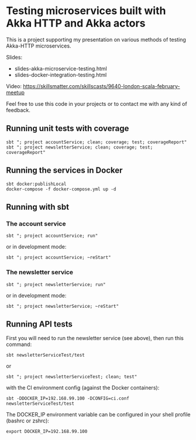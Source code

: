 # Testing microservices built with Akka HTTP and Akka actors

This is a project supporting my presentation on various methods of testing Akka-HTTP microservices.

Slides: 
 - slides-akka-microservice-testing.html
 - slides-docker-integration-testing.html

Video: https://skillsmatter.com/skillscasts/9640-london-scala-february-meetup

Feel free to use this code in your projects or to contact me with any kind of feedback.

## Running unit tests with coverage
```
sbt "; project accountService; clean; coverage; test; coverageReport"
sbt "; project newsletterService; clean; coverage; test; coverageReport"
```

## Running the services in Docker
```
sbt docker:publishLocal
docker-compose -f docker-compose.yml up -d
```

## Running with sbt
### The account service

`sbt "; project accountService; run"`

or in development mode:

`sbt "; project accountService; ~reStart"`

### The newsletter service
`sbt "; project newsletterService; run"`

or in development mode:

`sbt "; project newsletterService; ~reStart"`


## Running API tests
First you will need to run the newsletter service (see above), then run this command:

`sbt newsletterServiceTest/test` 
 
 or

`sbt "; project newsletterServiceTest; clean; test"`

with the CI environment config (against the Docker containers): 

`sbt -DDOCKER_IP=192.168.99.100 -DCONFIG=ci.conf newsletterServiceTest/test` 

The DOCKER_IP environment variable can be configured in your shell profile (bashrc or zshrc):

`export DOCKER_IP=192.168.99.100`